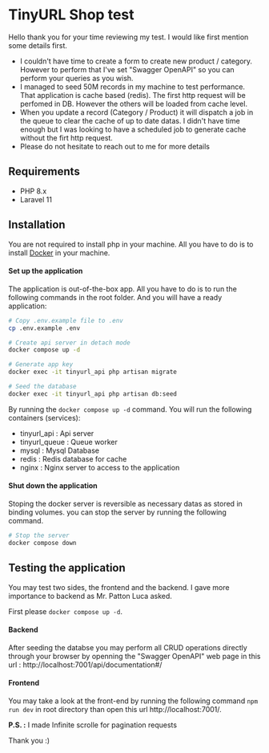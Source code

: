 # TinyURL Shop test
Hello thank you for your time reviewing my test. I would like first mention some details first.
- I couldn't have time to create a form to create new product / category. However to perform that I've set "Swagger OpenAPI" so you can perform your queries as you wish.
- I managed to seed 50M records in my machine to test performance. That application is cache based (redis). The first http request will be perfomed in DB. However the others will be loaded from cache level.
- When you update a record (Category / Product) it will dispatch a job in the queue to clear the cache of up to date datas. I didn't have time enough but I was looking to have a scheduled job to generate cache without the firt http request.
- Please do not hesitate to reach out to me for more details

## Requirements 
- PHP 8.x
- Laravel 11

## Installation 
You are not required to install php in your machine. All you have to do is to install [Docker](https://www.docker.com/ "Docker") in your machine.


#### Set up the application
The application is out-of-the-box app. All you have to do is to run the following commands in the root folder. And you will have a ready application:
```bash
# Copy .env.example file to .env
cp .env.example .env

# Create api server in detach mode
docker compose up -d

# Generate app key
docker exec -it tinyurl_api php artisan migrate

# Seed the database
docker exec -it tinyurl_api php artisan db:seed
```

By running the `docker compose up -d` command. You will run the following containers (services):
- tinyurl_api : Api server
- tinyurl_queue : Queue worker
- mysql : Mysql Database
- redis : Redis database for cache
- nginx : Nginx server to access to the application 

#### Shut down the application
Stoping the docker server is reversible as necessary datas as stored in binding volumes. you can stop the server by running the following command.
```bash
# Stop the server
docker compose down
```

## Testing the application
You may test two sides, the frontend and the backend. I gave more importance to backend as Mr. Patton Luca asked.

First please `docker compose up -d`.

#### Backend
After seeding the databse you may perform all CRUD operations directly through your browser by openning the "Swagger OpenAPI" web page in this url : http://localhost:7001/api/documentation#/

#### Frontend
You may take a look at the front-end by running the following command `npm run dev` in root directory than open this url http://localhost:7001/.

**P.S. :** I made Infinite scrolle for pagination requests

Thank you :)